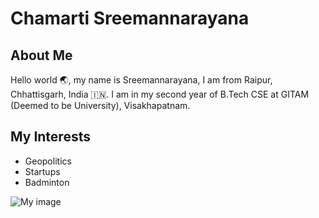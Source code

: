 # Chamarti Sreemannarayana

## About Me
Hello world 🌏, my name is Sreemannarayana, I am from Raipur, Chhattisgarh, India 🇮🇳. I am in my second year of B.Tech CSE at GITAM (Deemed to be University), Visakhapatnam.

## My Interests
* Geopolitics
* Startups
* Badminton  

![My image]()